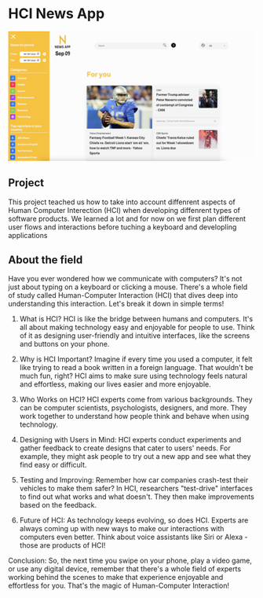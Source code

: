 # HCI News App

![HCI](https://github.com/UPocek/HCINewsApp/blob/main/docs/Screenshot%202023-09-09%20at%2012.51.34%20AM.png)

## Project

This project teached us how to take into account diffenrent aspects of Human Computer Interection (HCI) when developing diffenrent types of software products. We learned a lot and for now on we first plan different user flows and interactions before tuching a keyboard and developling applications

## About the field 

Have you ever wondered how we communicate with computers? It's not just about typing on a keyboard or clicking a mouse. There's a whole field of study called Human-Computer Interaction (HCI) that dives deep into understanding this interaction. Let's break it down in simple terms!

1. What is HCI?
HCI is like the bridge between humans and computers. It's all about making technology easy and enjoyable for people to use. Think of it as designing user-friendly and intuitive interfaces, like the screens and buttons on your phone.

2. Why is HCI Important?
Imagine if every time you used a computer, it felt like trying to read a book written in a foreign language. That wouldn't be much fun, right? HCI aims to make sure using technology feels natural and effortless, making our lives easier and more enjoyable.

3. Who Works on HCI?
HCI experts come from various backgrounds. They can be computer scientists, psychologists, designers, and more. They work together to understand how people think and behave when using technology.

4. Designing with Users in Mind:
HCI experts conduct experiments and gather feedback to create designs that cater to users' needs. For example, they might ask people to try out a new app and see what they find easy or difficult.

5. Testing and Improving:
Remember how car companies crash-test their vehicles to make them safer? In HCI, researchers "test-drive" interfaces to find out what works and what doesn't. They then make improvements based on the feedback.

6. Future of HCI:
As technology keeps evolving, so does HCI. Experts are always coming up with new ways to make our interactions with computers even better. Think about voice assistants like Siri or Alexa - those are products of HCI!

Conclusion:
So, the next time you swipe on your phone, play a video game, or use any digital device, remember that there's a whole field of experts working behind the scenes to make that experience enjoyable and effortless for you. That's the magic of Human-Computer Interaction!
